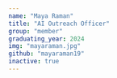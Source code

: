 ```yaml
---
name: "Maya Raman"
title: "AI Outreach Officer"
group: "member"
graduating_year: 2024
img: "mayaraman.jpg"
github: "mayaraman19"
inactive: true
---
```

